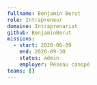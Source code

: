 ```yaml
---
fullname: Benjamin Berut
role: Intrapreneur
domaine: Intraprenariat
github: BenjaminBerut
missions:
  - start: 2020-06-09
    end: 2020-09-30
    status: admin
    employer: Réseau canopé
teams: []
---
```

